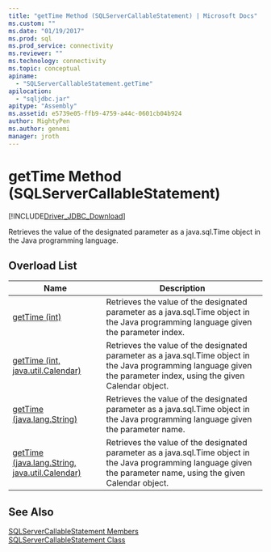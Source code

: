 ```yaml
---
title: "getTime Method (SQLServerCallableStatement) | Microsoft Docs"
ms.custom: ""
ms.date: "01/19/2017"
ms.prod: sql
ms.prod_service: connectivity
ms.reviewer: ""
ms.technology: connectivity
ms.topic: conceptual
apiname: 
  - "SQLServerCallableStatement.getTime"
apilocation: 
  - "sqljdbc.jar"
apitype: "Assembly"
ms.assetid: e5739e05-ffb9-4759-a44c-0601cb04b924
author: MightyPen
ms.author: genemi
manager: jroth
---
```

# getTime Method (SQLServerCallableStatement)
[!INCLUDE[Driver_JDBC_Download](../../../includes/driver_jdbc_download.md)]

  Retrieves the value of the designated parameter as a java.sql.Time object in the Java programming language.  
  
## Overload List  
  
|Name|Description|  
|----------|-----------------|  
|[getTime (int)](../../../connect/jdbc/reference/gettime-method-int.md)|Retrieves the value of the designated parameter as a java.sql.Time object in the Java programming language given the parameter index.|  
|[getTime (int, java.util.Calendar)](../../../connect/jdbc/reference/gettime-method-int-java-util-calendar.md)|Retrieves the value of the designated parameter as a java.sql.Time object in the Java programming language given the parameter index, using the given Calendar object.|  
|[getTime (java.lang.String)](../../../connect/jdbc/reference/gettime-method-java-lang-string.md)|Retrieves the value of the designated parameter as a java.sql.Time object in the Java programming language given the parameter name.|  
|[getTime (java.lang.String, java.util.Calendar)](../../../connect/jdbc/reference/gettime-method-java-lang-string-java-util-calendar.md)|Retrieves the value of the designated parameter as a java.sql.Time object in the Java programming language given the parameter name, using the given Calendar object.|  
  
## See Also  
 [SQLServerCallableStatement Members](../../../connect/jdbc/reference/sqlservercallablestatement-members.md)   
 [SQLServerCallableStatement Class](../../../connect/jdbc/reference/sqlservercallablestatement-class.md)  
  
  
